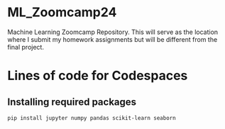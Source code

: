 # ML_Zoomcamp24
Machine Learning Zoomcamp Repository. This will serve as the location where I submit my homework assignments but will be different from the final project.


# Lines of code for Codespaces 

## Installing required packages
`pip install jupyter numpy pandas scikit-learn seaborn`

## 


